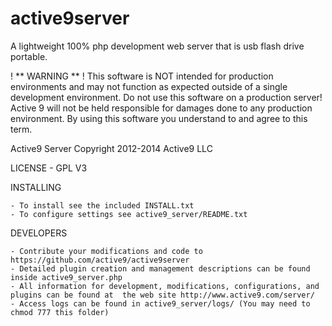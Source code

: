active9server
=============

A lightweight 100% php development web server that is usb flash drive portable.

! ** WARNING ** !
This software is NOT intended for production environments and may not function as expected outside of a single development environment. Do not use this software on a production server! Active 9 will not be held responsible for damages done to any production environment. By using this software you understand to and agree to this term.

Active9 Server Copyright 2012-2014 Active9 LLC

LICENSE
	- GPL V3

INSTALLING

	- To install see the included INSTALL.txt
	- To configure settings see active9_server/README.txt

DEVELOPERS

	- Contribute your modifications and code to https://github.com/active9/active9server
	- Detailed plugin creation and management descriptions can be found inside active9_server.php
	- All information for development, modifications, configurations, and plugins can be found at  the web site http://www.active9.com/server/
	- Access logs can be found in active9_server/logs/ (You may need to chmod 777 this folder)
